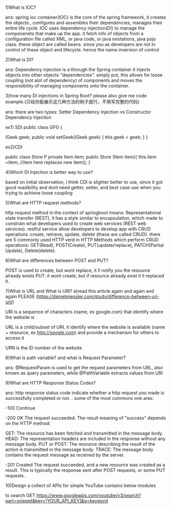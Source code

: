 1)What is IOC?

ans: spring ioc container(IOC) is the core of the spring framework, it creates the objects
, configures and assembles their dependencies, manages their entire life cycle.
IOC uses dependency injection(DI) to manage the componenets that make up the app.
it fetch info of objects from a configuration file called XML, or java code, or java nnotations, java pojo class.
these object are called beans. since you as developers are not in control of these object and lifecycle. hence the name
inversion of control

2)What is DI?

ans: Dependency injection is a through the Spring container it injects objects into other objects "dependencies".
simply put, this allows for loose coupling (not alot of dependency) of components and moves the responsibility of managing components onto the container.

3)how many DI injections in Spring Boot? please also give me code example.(只给你能展示这几种方法的例子就行，不用写完整的代码)

ans: there are two types:
Setter Dependency Injection vs Constructor Dependency Injection

ex1) SDI
public class GFG {

IGeek geek;
public void setGeek(IGeek geek)
{
this.geek = geek;
}
}

ex2)CDI

public class Store P
private Item item;
public Store (Item item){
this.item =item; //item here replaces new item();
}

4)Which DI Injection is better way to use?

based on initial observation, i think
CDI is slighter better to use, since it got good readibility
and dont need getter, setter, and best case use when you trying to
achieve loose coupling

5)What are HTTP request methods?

http request method in the context of springboot means:
Representational state transfer (REST), it has a style similar to encapsulation, which made to constrain what
developers used to create web services (REST web services). restful service allow developers to develop app with CRUD operations
:create, retrieve, update, delete (these are called CRUD). there are 5 commonly used HTTP verd in HTTP Methods which perform CRUD operations:
GET(Read), POST(Create), PUT(update/replace), PATCH(Partial Update), Delete(delete).

6)What are differences between POST and PUT?

POST is used to create, but wont replace, it ll notify you the resource already exists
PUT: it wont create, but if resource already exist it ll replaced it.

7)What is URL and What is URI?
a)read this article again and again and again PLEASE (https://danielmiessler.com/study/difference-between-uri-url/)

URI is a sequence of characters (name, ex google.com) that identify where the website is

URL is a child/subset of URI, it identify where the website is available (name + resource, ex http://google.com) and provide a mechanism for others to access it

URN is the ID number of the website

8)What is path variable? and what is Request Parameter?

ans: @RequestParam is used to get the request parameters from URL, also known as query parameters, while @PathVariable extracts values from URI

9)What are HTTP Response Status Codes?

ans: http response status code indicate whether a http request you made
is successfully completed or not. .
some of the most commons one ares:

-100 Continue

-200 OK
The request succeeded. The result meaning of "success" depends on the HTTP method:

GET: The resource has been fetched and transmitted in the message body.
HEAD: The representation headers are included in the response without any message body.
PUT or POST: The resource describing the result of the action is transmitted in the message body.
TRACE: The message body contains the request message as received by the server.

-201 Created
The request succeeded, and a new resource was created as a result. This is typically the response sent after POST requests, or some PUT requests.

10)Design a collect of APIs for simple YouTube contains below modules

to search
GET https://www.googleapis.com/youtube/v3/search?part=snippet&key=[YOUR_API_KEY]&q=keyword
